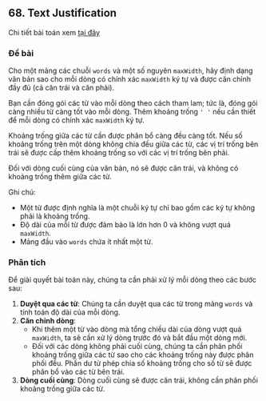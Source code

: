 ## 68. Text Justification

Chi tiết bài toán xem [tại đây](https://leetcode.com/problems/text-justification/description)

### Đề bài

Cho một mảng các chuỗi `words` và một số nguyên `maxWidth`, hãy định dạng văn bản sao cho mỗi dòng có chính xác `maxWidth` ký tự và được căn chỉnh đầy đủ (cả căn trái và căn phải).

Bạn cần đóng gói các từ vào mỗi dòng theo cách tham lam; tức là, đóng gói càng nhiều từ càng tốt vào mỗi dòng. Thêm khoảng trống `' '` nếu cần thiết để mỗi dòng có chính xác `maxWidth` ký tự.

Khoảng trống giữa các từ cần được phân bổ càng đều càng tốt. Nếu số khoảng trống trên một dòng không chia đều giữa các từ, các vị trí trống bên trái sẽ được cấp thêm khoảng trống so với các vị trí trống bên phải.

Đối với dòng cuối cùng của văn bản, nó sẽ được căn trái, và không có khoảng trống thêm giữa các từ.

Ghi chú:

- Một từ được định nghĩa là một chuỗi ký tự chỉ bao gồm các ký tự không phải là khoảng trống.
- Độ dài của mỗi từ được đảm bảo là lớn hơn 0 và không vượt quá `maxWidth`.
- Mảng đầu vào `words` chứa ít nhất một từ.

### Phân tích
Để giải quyết bài toán này, chúng ta cần phải xử lý mỗi dòng theo các bước sau:
1. **Duyệt qua các từ**: Chúng ta cần duyệt qua các từ trong mảng `words` và tính toán độ dài của mỗi dòng.
2. **Căn chỉnh dòng**:
    - Khi thêm một từ vào dòng mà tổng chiều dài của dòng vượt quá `maxWidth`, ta sẽ cần xử lý dòng trước đó và bắt đầu một dòng mới.
    - Đối với các dòng không phải cuối cùng, chúng ta cần phân phối khoảng trống giữa các từ sao cho các khoảng trống này được phân phối đều. Phần dư từ phép chia số khoảng trống cho số từ sẽ được phân bổ vào các từ bên trái.
3. **Dòng cuối cùng**: Dòng cuối cùng sẽ được căn trái, không cần phân phối khoảng trống giữa các từ.

